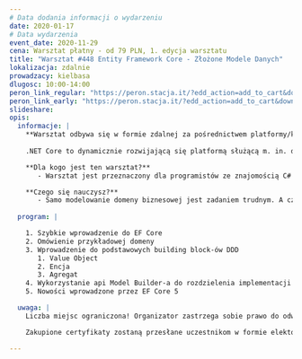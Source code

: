 ```yaml
---
# Data dodania informacji o wydarzeniu
date: 2020-01-17
# Data wydarzenia
event_date: 2020-11-29
cena: Warsztat płatny - od 79 PLN, 1. edycja warsztatu
title: "Warsztat #448 Entity Framework Core - Złożone Modele Danych"
lokalizacja: zdalnie
prowadzacy: kielbasa
dlugosc: 10:00-14:00
peron_link_regular: "https://peron.stacja.it/?edd_action=add_to_cart&download_id=4058&edd_options[price_id]=1"
peron_link_early: "https://peron.stacja.it/?edd_action=add_to_cart&download_id=4058&edd_options[price_id]=2"
slideshare:
opis:
  informacje: |
    **Warsztat odbywa się w formie zdalnej za pośrednictwem platformy/komunikatora online, z wykorzystaniem dźwięku, obrazu z kamery, udostępniania ekranu komputera prowadzącego i uczestników.** 
    
    .NET Core to dynamicznie rozwijającą się platformą służącą m. in. do budowania aplikacji serwerowych, mobilnych, a nawet przeglądarkowych. Dzięki upublicznieniu kodu źródłowego całość jest rozwijana nie tylko przez Microsoft, ale przede wszystkim przez światową społeczność.

    **Dla kogo jest ten warsztat?**
       - Warsztat jest przeznaczony dla programistów ze znajomością C# i platformy .NET. Atutem będzie wcześniejsze korzystanie z EF oraz znajomość baz danych.

    **Czego się nauczysz?**
       - Samo modelowanie domeny biznesowej jest zadaniem trudnym. A czy wiesz jak potem przenieść model na tabele w relacyjnej bazie danych? .  Na warsztacie poznasz podstawowe building block-i DDD, przejdziesz przez modelowanie przykładowej domeny biznesowej oraz utrwalisz model w bazie danych. Zobaczysz możliwości, jakie daje Entity Framework Core w oddzieleniu warstwy domeny od warstwy persystencji, niebezpieczeństwa czekające po drodze oraz nowości wprowadzone w najnowszej wersji EF Core 5.
    
  program: |

    1. Szybkie wprowadzenie do EF Core
    2. Omówienie przykładowej domeny
    3. Wprowadzenie do podstawowych building block-ów DDD
       1. Value Object
       2. Encja
       3. Agregat
    4. Wykorzystanie api Model Builder-a do rozdzielenia implementacji modelu od warstwy persystencji
    5. Nowości wprowadzone przez EF Core 5

  uwaga: |
    Liczba miejsc ograniczona! Organizator zastrzega sobie prawo do odwołania wydarzenia w przypadku niezgłoszenia się minimalnej liczby uczestników.

    Zakupione certyfikaty zostaną przesłane uczestnikom w formie elektoronicznej po warsztacie. Jeśli chcesz otrzymać zakupiony certyfikat w formie papierowej, zgłoś to mailowo na adres kontakt@stacja.it.

---
```

